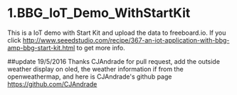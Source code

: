 # 1.BBG_IoT_Demo_WithStartKit
This is a IoT demo with Start Kit and upload the data to freeboard.io. If you click http://www.seeedstudio.com/recipe/367-an-iot-application-with-bbg-amp-bbg-start-kit.html
to get more info.

##update 19/5/2016 
Thanks CJAndrade for pull request, add the outside weather display on oled, the weather information if from the openweathermap, and here is  CJAndrade's github page https://github.com/CJAndrade 
